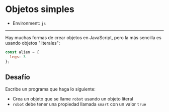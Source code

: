 # Objetos simples

* Environment: `js`

***

Hay muchas formas de crear objetos en JavaScript, pero la más sencilla es usando
objetos "literales":

```js
const alien = {
  legs: 3
};
```

## Desafío

Escribe un programa que haga lo siguiente:

* Crea un objeto que se llame `robot` usando un objeto literal
* `robot` debe tener una propiedad llamada `smart` con un valor `true`
